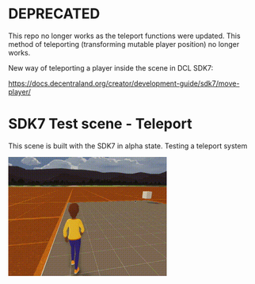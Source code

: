 # DEPRECATED
This repo no longer works as the teleport functions were updated. This method of teleporting (transforming mutable player position) no longer works.

New way of teleporting a player inside the scene in DCL SDK7:

https://docs.decentraland.org/creator/development-guide/sdk7/move-player/

# SDK7 Test scene - Teleport

This scene is built with the SDK7 in alpha state.
Testing a teleport system

![example](teleport.gif)
